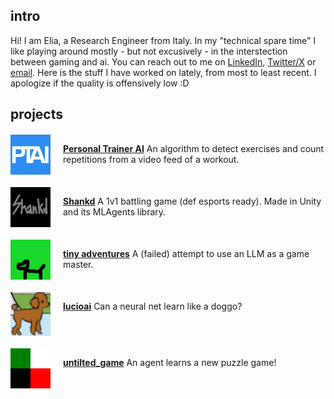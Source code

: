 ## intro
Hi! I am Elia, a Research Engineer from Italy. In my "technical spare time" I like playing around mostly - but not excusively - in the interstection between gaming and ai. You can reach out to me on [LinkedIn](https://www.linkedin.com/in/elia-chinellato-041a695a/), [Twitter/X](https://twitter.com/codewithnohands) or [email](email:eliachinellato@gmail.com). Here is the stuff I have worked on lately, from most to least recent. I apologize if the quality is offensively low :D 

## projects
<div style="display: flex; align-items: flex-start; margin-top: 20px;">  
<img src="assets/ptai_logo.png" alt="Image" style="width: 64px; height: auto; margin-right: 20px;"> 
<p><a href="projects/ptai.html"><b>Personal Trainer AI</b></a> An algorithm to detect exercises and count repetitions from a video feed of a workout. </p>
</div>

<div style="display: flex; align-items: flex-start; margin-top: 20px;">  
<img src="assets/shankd_logo.png" alt="Image" style="width: 64px; height: auto; margin-right: 20px;"> 
<p><a href="projects/shankd.html"><b>Shankd</b></a> A 1v1 battling game (def esports ready). Made in Unity and its MLAgents library. </p>
</div>

<div style="display: flex; align-items: flex-start; margin-top: 20px;"> 
<img src="assets/tiny_adv_icon.png" alt="Image" style="width: 64px; height: auto; margin-right: 20px;">  
<p><a href="projects/tinyadventures.html"><b>tiny adventures</b></a> A (failed) attempt to use an LLM as a game master.
</p>
</div>

<div style="display: flex; align-items: flex-start; margin-top: 20px;"> 
<img src="assets/lucio_icon.png" alt="Image" style="width: 64px; height: auto; margin-right: 20px;">  
<p><a href="projects/lucioai.html"><b>lucioai</b></a> Can a neural net learn like a doggo?  
</p>
</div>

<div style="display: flex; align-items: flex-start; margin-top: 20px;"> 
<img src="assets/qlbrowser.png" alt="Image" style="width: 64px; height: auto; margin-right: 20px;">  
<p><a href="projects/qlbrowser.html"><b>untilted_game</b></a> An agent learns a new puzzle game!
</p>
</div>
